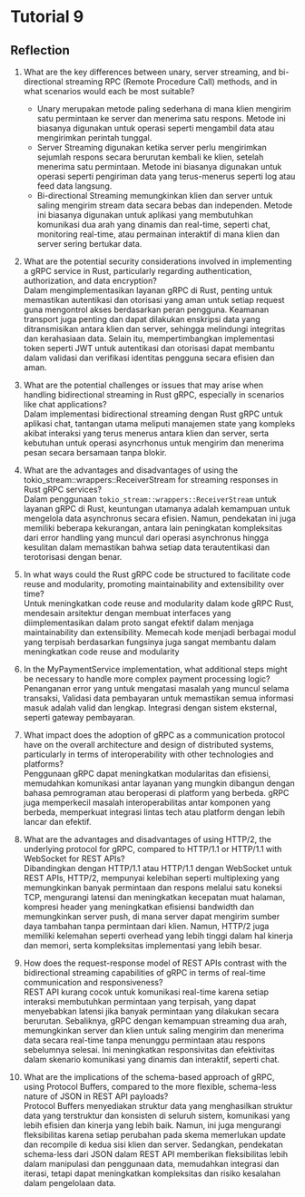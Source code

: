 # Tutorial 9
## Reflection
1. What are the key differences between unary, server streaming, and bi-directional streaming RPC (Remote Procedure Call) methods, and in what scenarios would each be most suitable?
    - Unary merupakan metode paling sederhana di mana klien mengirim satu permintaan ke server dan menerima satu respons. Metode ini biasanya digunakan untuk operasi seperti mengambil data atau mengirimkan perintah tunggal.
    - Server Streaming digunakan ketika server perlu mengirimkan sejumlah respons secara berurutan kembali ke klien, setelah menerima satu permintaan. Metode ini biasanya digunakan untuk operasi seperti  pengiriman data yang terus-menerus seperti log atau feed data langsung.
    - Bi-directional Streaming memungkinkan klien dan server untuk saling mengirim stream data secara bebas dan independen. Metode ini biasanya digunakan untuk aplikasi yang membutuhkan komunikasi dua arah yang dinamis dan real-time, seperti chat, monitoring real-time, atau permainan interaktif di mana klien dan server sering bertukar data.


2. What are the potential security considerations involved in implementing a gRPC service in Rust, particularly regarding authentication, authorization, and data encryption?  
   Dalam mengimplementasikan layanan gRPC di Rust, penting untuk memastikan autentikasi dan otorisasi yang aman untuk setiap request guna mengontrol akses berdasarkan peran pengguna. Keamanan transport juga penting dan dapat dilakukan enskripsi data yang ditransmisikan antara klien dan server, sehingga melindungi integritas dan kerahasiaan data. Selain itu, mempertimbangkan implementasi token seperti JWT untuk autentikasi dan otorisasi dapat membantu dalam validasi dan verifikasi identitas pengguna secara efisien dan aman.


3. What are the potential challenges or issues that may arise when handling bidirectional streaming in Rust gRPC, especially in scenarios like chat applications?  
   Dalam implementasi bidirectional streaming dengan Rust gRPC untuk aplikasi chat, tantangan utama meliputi manajemen state yang kompleks akibat interaksi yang terus menerus antara klien dan server, serta kebutuhan untuk operasi asyncrhonus untuk mengirim dan menerima pesan secara bersamaan tanpa blokir.


4. What are the advantages and disadvantages of using the tokio_stream::wrappers::ReceiverStream for streaming responses in Rust gRPC services?  
   Dalam penggunaan `tokio_stream::wrappers::ReceiverStream` untuk layanan gRPC di Rust, keuntungan utamanya adalah kemampuan untuk mengelola data asynchronus secara efisien. Namun, pendekatan ini juga memiliki beberapa kekurangan, antara lain peningkatan kompleksitas dari error handling yang muncul dari operasi asynchronus hingga kesulitan dalam memastikan bahwa setiap data terautentikasi dan terotorisasi dengan benar.


5. In what ways could the Rust gRPC code be structured to facilitate code reuse and modularity, promoting maintainability and extensibility over time?  
   Untuk meningkatkan code reuse and modularity dalam kode gRPC Rust, mendesain arsitektur dengan membuat interfaces yang diimplementasikan dalam proto sangat efektif dalam menjaga maintainability dan extensibility. Memecah kode menjadi berbagai modul yang terpisah berdasarkan fungsinya  juga sangat membantu dalam meningkatkan  code reuse and modularity


6. In the MyPaymentService implementation, what additional steps might be necessary to handle more complex payment processing logic?  
   Penanganan error yang untuk mengatasi masalah yang muncul selama transaksi, Validasi data pembayaran untuk memastikan semua informasi masuk adalah valid dan lengkap. Integrasi dengan sistem eksternal, seperti gateway pembayaran.


7. What impact does the adoption of gRPC as a communication protocol have on the overall architecture and design of distributed systems, particularly in terms of interoperability with other technologies and platforms?  
   Penggunaan gRPC dapat meningkatkan modularitas dan efisiensi, memudahkan komunikasi antar layanan yang mungkin dibangun dengan bahasa pemrograman atau beroperasi di platform yang berbeda. gRPC juga memperkecil masalah interoperabilitas antar komponen yang berbeda, memperkuat integrasi lintas tech atau platform dengan lebih lancar dan efektif.


8. What are the advantages and disadvantages of using HTTP/2, the underlying protocol for gRPC, compared to HTTP/1.1 or HTTP/1.1 with WebSocket for REST APIs?  
   Dibandingkan dengan HTTP/1.1 atau HTTP/1.1 dengan WebSocket untuk REST APIs, HTTP/2, mempunyai kelebihan seperti multiplexing yang memungkinkan banyak permintaan dan respons melalui satu koneksi TCP, mengurangi latensi dan meningkatkan kecepatan muat halaman, kompresi header yang meningkatkan efisiensi bandwidth dan memungkinkan server push, di mana server dapat mengirim sumber daya tambahan tanpa permintaan dari klien. Namun, HTTP/2 juga memiliki kelemahan seperti overhead yang lebih tinggi dalam hal kinerja dan memori, serta kompleksitas implementasi yang lebih besar.


9. How does the request-response model of REST APIs contrast with the bidirectional streaming capabilities of gRPC in terms of real-time communication and responsiveness?  
   REST API kurang cocok untuk komunikasi real-time karena setiap interaksi membutuhkan permintaan yang terpisah, yang dapat menyebabkan latensi jika banyak permintaan yang dilakukan secara berurutan. Sebaliknya, gRPC dengan kemampuan streaming dua arah, memungkinkan server dan klien untuk saling mengirim dan menerima data secara real-time tanpa menunggu permintaan atau respons sebelumnya selesai. Ini meningkatkan responsivitas dan efektivitas dalam skenario komunikasi yang dinamis dan interaktif, seperti chat.


10. What are the implications of the schema-based approach of gRPC, using Protocol Buffers, compared to the more flexible, schema-less nature of JSON in REST API payloads?  
    Protocol Buffers menyediakan struktur data yang menghasilkan struktur data yang terstruktur dan konsisten di seluruh sistem, komunikasi yang lebih efisien dan kinerja yang lebih baik. Namun, ini juga mengurangi fleksibilitas karena setiap perubahan pada skema memerlukan update dan recompile di kedua sisi klien dan server. Sedangkan, pendekatan schema-less dari JSON dalam REST API memberikan fleksibilitas lebih dalam manipulasi dan penggunaan data, memudahkan integrasi dan iterasi, tetapi dapat meningkatkan kompleksitas dan risiko kesalahan dalam pengelolaan data.


